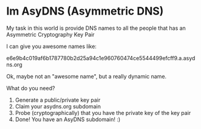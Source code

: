 # Im AsyDNS (Asymmetric DNS)

My task in this world is provide DNS names to all the people that has an Asymmetric Cryptography Key Pair

I can give you awesome names like:

e6e9b4c019af6b1787780b2d25a94c1e960760474ce5544499efcff9.a.asydns.org

Ok, maybe not an "awesome name", but a really dynamic name.

What do you need?

1. Generate a public/private key pair
2. Claim your asydns.org subdomain
3. Probe (cryptographically) that you have the private key of the key pair
4. Done! You have an AsyDNS subdomain!  :)


